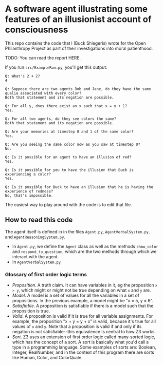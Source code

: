 # A software agent illustrating some features of an illusionist account of consciousness

This repo contains the code that I (Buck Shlegeris) wrote for the Open Philanthropy Project as part of their investigations into moral patienthood.

TODO: You can read the report HERE.

If you run `src/ExampleRun.py`, you'll get this output:

    Q: What's 2 + 2?
    4

    Q: Suppose there are two agents Bob and Jane, do they have the same qualia associated with every color?
    Both that statement and its negation are possible.

    Q: For all y, does there exist an x such that x = y + 1?
    Yes.

    Q: For all two agents, do they see colors the same?
    Both that statement and its negation are possible.

    Q: Are your memories at timestep 0 and 1 of the same color?
    Yes.

    Q: Are you seeing the same color now as you saw at timestep 0?
    No.

    Q: Is it possible for an agent to have an illusion of red?
    Yes.

    Q: Is it possible for you to have the illusion that Buck is experiencing a color?
    Yes.

    Q: Is it possible for Buck to have an illusion that he is having the experience of redness?
    No, that's impossible.

The easiest way to play around with the code is to edit that file.

## How to read this code

The agent itself is defined in in the files `Agent.py`, `AgentVerbalSystem.py`, and `AgentReasoningSystem.py`.

- In `Agent.py`, we define the `Agent` class as well as the methods `show_color` and `respond_to_question`, which are the two methods through which we interact with the agent.
- In `AgentVerbalSystem.py`

### Glossary of first order logic terms

- *Proposition*. A truth claim. It can have variables in it, eg the proposition `x > y`, which might or might not be true depending on what `x` and `y` are.
- *Model*. A model is a set of values for all the variables in a set of propositions. In the previous example, a model might be "x = 5, y = 6".
- *Satisfiable*. A proposition is satisfiable if there is a model such that the proposition is true.
- *Valid*. A proposition is valid if it is true for all variable assignments. For example, the proposition "x + y = y + x" is valid, because it's true for all values of `x` and `y`. Note that a proposition is valid if and only if its negation is not satisfiable--this equivalence is central to how Z3 works.
- *Sort*. Z3 uses an extension of first order logic called many-sorted logic, which has the concept of a sort. A sort is basically what you'd call a type in a programming language. Some examples of sorts are: Boolean, Integer, RealNumber, and in the context of this program there are sorts like Human, Color, and ColorQuale.

